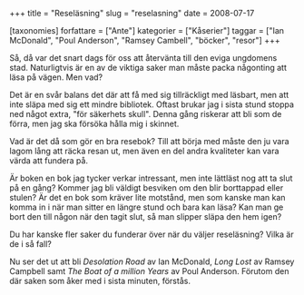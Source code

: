 +++
title = "Reseläsning"
slug = "reselasning"
date = 2008-07-17

[taxonomies]
forfattare = ["Ante"]
kategorier = ["Kåserier"]
taggar = ["Ian McDonald", "Poul Anderson", "Ramsey Cambell", "böcker", "resor"]
+++

Så, då var det snart dags för oss att återvänta till den eviga ungdomens
stad. Naturligtvis är en av de viktiga saker man måste packa någonting att
läsa på vägen. Men vad?

Det är en svår balans det där att få med sig tillräckligt med läsbart, men
att inte släpa med sig ett mindre bibliotek. Oftast brukar jag i sista stund
stoppa ned något extra, "för säkerhets skull". Denna gång riskerar att bli
som de förra, men jag ska försöka hålla mig i skinnet.

Vad är det då som gör en bra resebok? Till att börja med måste den ju vara
lagom lång att räcka resan ut, men även en del andra kvaliteter kan vara
värda att fundera på.

Är boken en bok jag tycker verkar intressant, men inte lättläst nog att ta
slut på en gång? Kommer jag bli väldigt besviken om den blir borttappad eller
stulen? Är det en bok som kräver lite motstånd, men som kanske man kan komma
in i när man sitter en längre stund och bara kan läsa? Kan man ge bort den
till någon när den tagit slut, så man slipper släpa den hem igen?

Du har kanske fler saker du funderar över när du väljer reseläsning? Vilka är
de i så fall?

Nu ser det ut att bli _Desolation Road_ av Ian McDonald, _Long Lost_ av
Ramsey Campbell samt _The Boat of a million Years_ av Poul Anderson.
Förutom den där saken som åker med i sista minuten, förstås.
